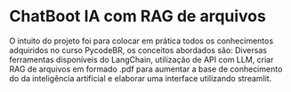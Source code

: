 # ChatBoot IA com RAG de arquivos
O intuito do projeto foi para colocar em prática todos os conhecimentos adquiridos no curso PycodeBR, os conceitos abordados são: Diversas ferramentas disponíveis do LangChain, utilização de API com LLM, criar RAG de arquivos em formado .pdf para aumentar a base de conhecimento do da inteligência artificial e elaborar uma interface utilizando streamlit.
